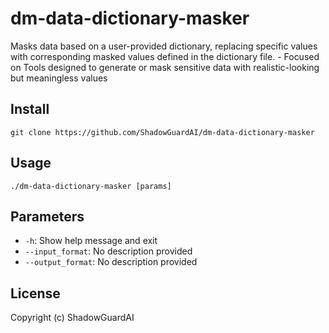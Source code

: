 # dm-data-dictionary-masker
Masks data based on a user-provided dictionary, replacing specific values with corresponding masked values defined in the dictionary file. - Focused on Tools designed to generate or mask sensitive data with realistic-looking but meaningless values

## Install
`git clone https://github.com/ShadowGuardAI/dm-data-dictionary-masker`

## Usage
`./dm-data-dictionary-masker [params]`

## Parameters
- `-h`: Show help message and exit
- `--input_format`: No description provided
- `--output_format`: No description provided

## License
Copyright (c) ShadowGuardAI
